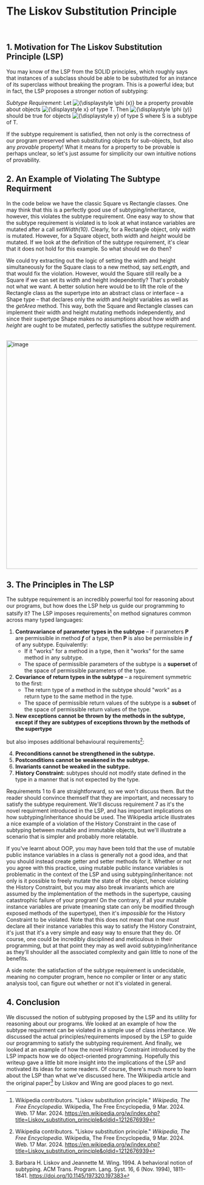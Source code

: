 
# The Liskov Substitution Principle
​
## 1. Motivation for The Liskov Substitution Principle (LSP)
You may know of the LSP from the SOLID principles, which roughly says that instances of a subclass should be able to be substituted for an instance of its superclass without breaking the program. This is a powerful idea; but in fact, the LSP proposes a stronger notion of subtyping:

_Subtype Requirement_: Let ![{\displaystyle \phi (x)}](https://wikimedia.org/api/rest_v1/media/math/render/svg/546b660b2f3cfb5f34be7b3ed8371d54f5c74227) be a property provable about objects ![{\displaystyle x}](https://wikimedia.org/api/rest_v1/media/math/render/svg/87f9e315fd7e2ba406057a97300593c4802b53e4) of type T. Then ![{\displaystyle \phi (y)}](https://wikimedia.org/api/rest_v1/media/math/render/svg/db7ffe2f7daf9bae8d3f2711b2fd67348aceb3dc) should be true for objects ![{\displaystyle y}](https://wikimedia.org/api/rest_v1/media/math/render/svg/b8a6208ec717213d4317e666f1ae872e00620a0d) of type S where S is a subtype of T.

If the subtype requirement is satisfied, then not only is the correctness of our program preserved when substituting objects for sub-objects, but also any *provable* property! What it means for a property to be provable is perhaps unclear, so let's just assume for simplicity our own intuitive notions of provability.

## 2. An Example of Violating The Subtype Requirment
In the code below we have the classic Square vs Rectangle classes. One may think that this is a perfectly good use of subtyping/inheritance, however, this violates the subtype requirement. One easy way to show that the subtype requirement is violated is to look at what instance variables are mutated after a call *setWidth(10)*. Clearly, for a Rectangle object, only *width* is mutated. However, for a Square object, both *width* and *height* would be mutated. If we look at the definition of the subtype requirement, it's clear that it does not hold for this example. So what should we do then? 

We could try extracting out the logic of setting the width and height simultaneously for the Square class to a new method, say *setLength*, and that would fix the violation. However, would the Square still really be a Square if we can set its width and height independently? That's probably not what we want. A better solution here would be to lift the role of the Rectangle class as the supertype into an abstract class or interface – a Shape type – that declares only the *width* and *height* variables as well as the *getArea* method. This way, both the Square and Rectangle classes can implement their width and height mutating methods independently, and since their supertype Shape makes no assumptions about how *width* and *height* are ought to be mutated, perfectly satisfies the subtype requirement.

\
<img width="600" alt="image" src="https://github.com/learning-software-engineering/learning-software-engineering.github.io/assets/72905894/f7053ce9-dce1-49ff-881b-71d0ca4d9f8b">



## 3. The Principles in The LSP
The subtype requirement is an incredibly powerful tool for reasoning about our programs, but how does the LSP help us guide our programming to satsify it? The LSP imposes requirements[^1] on method signatures common across many typed languages:

 1. **Contravariance of parameter types in the subtype** – if parameters **P** are permissible in method ***f*** of a type, then **P** is also be permissible in ***f*** of any subtype. Equivalently:
	- If it "works" for a method in a type, then it "works" for the same method in any subtype.
	- The space of permissible parameters of the subtype is a **superset** of the space of permissible parameters of the type.
2. **Covariance of return types in the subtype** – a requirement symmetric to the first:
	- The return type of a method in the subtype should "work" as a return type to the same method in the type.
	- The space of permissible return values of the subtype is a **subset** of the space of permissible return values of the type.
3. **New exceptions cannot be thrown by the methods in the subtype, except if they are subtypes of exceptions thrown by the methods of the supertype**

but also imposes additional behavioural requirements[^1]:

4. **Preconditions cannot be strengthened in the subtype.**
5. **Postconditions cannot be weakened in the subtype.**
6. **Invariants cannot be weaked in the subtype.**
7. **History Constraint:** subtypes should not modify state defined in the type in a manner that is not expected by the type.

Requirements 1 to 6 are straightforward, so we won't discuss them. But the reader should convince themself that they are important, and necessary to satisfy the subtype requirement. We'll discuss requirement 7 as it's the novel requirment introduced in the LSP, and has important implications on how subtyping/inheritance should be used. The Wikipedia article illustrates a nice example of a violation of the History Constraint in the case of subtyping between mutable and immutable objects, but we'll illustrate a scenario that is simpler and probably more relatable.


If you've learnt about OOP, you may have been told that the use of mutable public instance variables in a class is generally not a good idea, and that you should instead create getter and setter methods for it. Whether or not you agree with this practice, using mutable public instance variables is problematic in the context of the LSP and using subtyping/inheritance: not only is it possible to freely mutate the state of the object, hence violating the History Constraint, but you may also break invariants which are assumed by the implementation of the methods in the supertype, causing catastrophic failure of your program! On the contrary, if all your mutable instance variables are private (meaning state can only be modified through exposed methods of the supertype), then it's *impossible* for the History Constraint to be violated. Note that this does not mean that one *must* declare all their instance variables this way to satisfy the History Constraint, it's just that it's a very simple and easy way to ensure that they do. Of course, one could be incredibly disciplined and meticulous in their programming, but at that point they may as well avoid subtyping/inheritance as they'll shoulder all the associated complexity and gain little to none of the benefits.

A side note: the satisfaction of the subtype requirement is undecidable, meaning no computer program, hence no compiler or linter or any static analysis tool, can figure out whether or not it's violated in general.

## 4. Conclusion
We discussed the notion of subtyping proposed by the LSP and its utility for reasoning about our programs. We looked at an example of how the subtype requirment can be violated in a simple use of class inheritance. We discussed the actual principles/requirements imposed by the LSP to guide our programming to satisfy the subtyping requirement. And finally, we looked at an example of how the novel History Constraint introduced by the LSP impacts how we do object-oriented programming. Hopefully this writeup gave a little bit more insight into the implications of the LSP and motivated its ideas for some readers. Of course, there's much more to learn about the LSP than what we've discussed here. The Wikipedia article and the original paper[^2] by Liskov and Wing are good places to go next.



[^1]: Wikipedia contributors. "Liskov substitution principle." _Wikipedia, The Free Encyclopedia_. Wikipedia, The Free Encyclopedia, 9 Mar. 2024. Web. 17 Mar. 2024. https://en.wikipedia.org/w/index.php?title=Liskov_substitution_principle&oldid=1212676939

[^2]: Barbara H. Liskov and Jeannette M. Wing. 1994. A behavioral notion of subtyping. ACM Trans. Program. Lang. Syst. 16, 6 (Nov. 1994), 1811–1841. https://doi.org/10.1145/197320.197383
